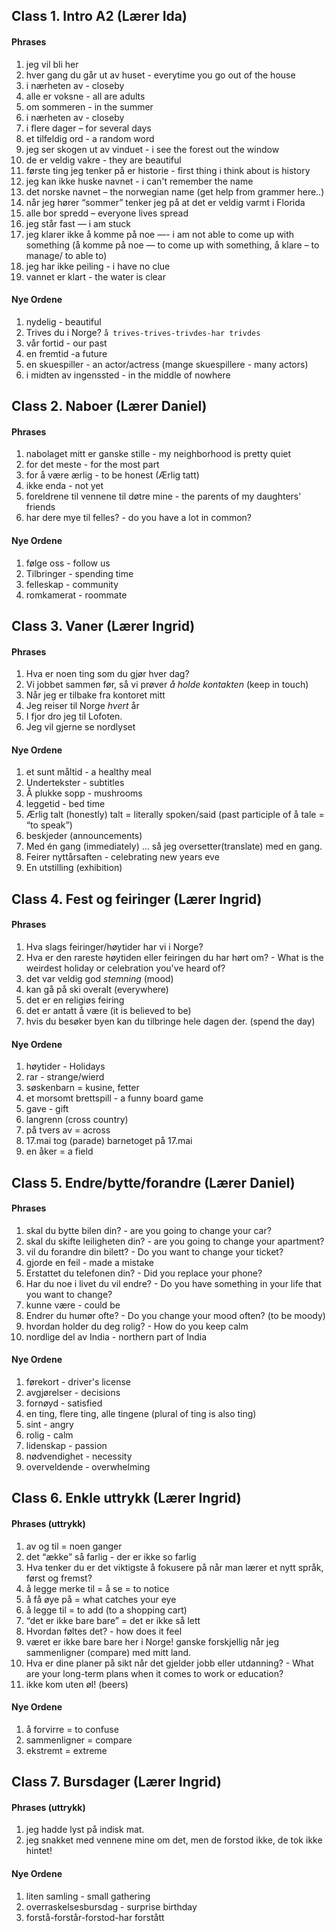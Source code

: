 
## Class 1. Intro A2 (Lærer Ida)

#### Phrases
1. jeg vil bli her
2. hver gang du går ut av huset - everytime you go out of the house 
3. i nærheten av - closeby
4. alle er voksne - all are adults
5. om sommeren - in the summer
6. i nærheten av - closeby
7. i flere dager – for several days
8. et tilfeldig ord - a random word
9. jeg ser skogen ut av vinduet - i see the forest out the window
10. de er veldig vakre - they are beautiful
11. første ting jeg tenker på er historie - first thing i think about is history
12. jeg kan ikke huske navnet - i can't remember the name
13. det norske navnet – the norwegian name  (get help from grammer here..)
14. når jeg hører “sommer” tenker jeg på at det er veldig varmt i Florida
15. alle bor spredd – everyone lives spread
16. jeg står fast — i am stuck
17. jeg klarer ikke å komme på noe —- i am not able to come up with something (å komme på noe — to come up with something, å klare – to manage/ to able to)
18. jeg har ikke peiling - i have no clue
19. vannet er klart - the water is clear 

#### Nye Ordene
1. nydelig - beautiful
2. Trives du i Norge? `å trives-trives-trivdes-har trivdes`
3. vår fortid - our past 
4. en fremtid -a future
5. en skuespiller - an actor/actress (mange skuespillere - many actors)
6. i midten av ingenssted - in the middle of nowhere

## Class 2. Naboer (Lærer Daniel)

#### Phrases
1. nabolaget mitt er ganske stille - my neighborhood is pretty quiet
2. for det meste - for the most part
3. for å være ærlig - to be honest (Ærlig tatt)
4. ikke enda - not yet
5. foreldrene til vennene til døtre mine - the parents of my daughters' friends
6. har dere mye til felles? - do you have a lot in common?

#### Nye Ordene
1. følge oss - follow us
2. Tilbringer - spending time
3. felleskap - community
4. romkamerat - roommate


## Class 3. Vaner (Lærer Ingrid)

#### Phrases
1. Hva er noen ting som du gjør hver dag?
2. Vi jobbet sammen før, så vi prøver *å holde kontakten* (keep in touch)
3. Når jeg er tilbake fra kontoret mitt
4. Jeg reiser til Norge *hvert* år
5. I fjor dro jeg til Lofoten.
6. Jeg vil gjerne se nordlyset

#### Nye Ordene
1. et sunt måltid - a healthy meal
2. Undertekster - subtitles
3. Å plukke sopp -  mushrooms
4. leggetid -  bed time
5. Ærlig talt (honestly) talt = literally spoken/said (past participle of å tale = “to speak”)
6. beskjeder (announcements)
7. Med én gang (immediately) … så jeg oversetter(translate) med en gang.
8. Feirer nyttårsaften - celebrating new years eve
9. En utstilling (exhibition)

## Class 4. Fest og feiringer  (Lærer Ingrid)

#### Phrases
1. Hva slags feiringer/høytider har vi i Norge?
2. Hva er den rareste høytiden eller feiringen du har hørt om? - What is the weirdest holiday or celebration you've heard of?
3. det var veldig god *stemning* (mood)
4. kan gå på ski overalt (everywhere)
5. det er en religiøs feiring
6. det er antatt å være (it is believed to be)
7. hvis du besøker byen kan du tilbringe hele dagen der. (spend the day)

#### Nye Ordene
1. høytider - Holidays
2. rar - strange/wierd
3. søskenbarn = kusine, fetter
4. et morsomt brettspill - a funny board game
5. gave - gift
6. langrenn (cross country)
7. på tvers av = across
8. 17.mai tog  (parade) barnetoget på 17.mai  
9. en åker = a field 

## Class 5. Endre/bytte/forandre (Lærer Daniel)

#### Phrases
1. skal du bytte bilen din? - are you going to change your car?
2. skal du skifte leiligheten din? - are you going to change your apartment?
3. vil du forandre din bilett? - Do you want to change your ticket?
4. gjorde en feil - made a mistake
5. Erstattet du telefonen din? - Did you replace your phone?
6. Har du noe i livet du vil endre? - Do you have something in your life that you want to change?
7. kunne være - could be
8. Endrer du humør ofte? - Do you change your mood often? (to be moody)
9. hvordan holder du deg rolig? - How do you keep calm
10. nordlige del av India - northern part of India

#### Nye Ordene
1. førekort - driver's license
2. avgjørelser - decisions
3. fornøyd - satisfied
4. en ting, flere ting, alle tingene (plural of ting is also ting)
5. sint - angry
6. rolig - calm
7. lidenskap - passion
8. nødvendighet - necessity
9. overveldende - overwhelming

## Class 6. Enkle uttrykk (Lærer Ingrid)

#### Phrases (uttrykk)
1. av og til = noen ganger
2. det “ække” så farlig - der er ikke so farlig
3. Hva tenker du er det viktigste å fokusere på når man lærer et nytt språk, først og fremst?
4. å legge merke til = å se = to notice
5. å få øye på = what catches your eye
6. å legge til = to add (to a shopping cart)
7. “det er ikke bare bare” = det er ikke så lett
8. Hvordan føltes det? - how does it feel
9. været er ikke bare bare her i Norge! ganske forskjellig når jeg sammenligner (compare) med mitt land.
10. Hva er dine planer på sikt når det gjelder jobb eller utdanning? - What are your long-term plans when it comes to work or education?
11. ikke kom uten øl! (beers)

#### Nye Ordene
1. å forvirre = to confuse
2. sammenligner = compare
3. ekstremt = extreme

## Class 7. Bursdager  (Lærer Ingrid)

#### Phrases (uttrykk)
1. jeg hadde lyst på indisk mat.
2. jeg snakket med vennene mine om det, men de forstod ikke, de tok ikke hintet!


#### Nye Ordene
1. liten samling - small gathering
2. overraskelsesbursdag - surprise birthday
3. forstå-forstår-forstod-har forstått




